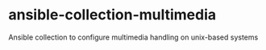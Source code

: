 # ansible-collection-multimedia
Ansible collection to configure multimedia handling on unix-based systems
